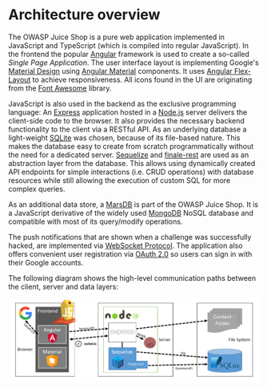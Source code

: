 # Architecture overview

The OWASP Juice Shop is a pure web application implemented in JavaScript
and TypeScript (which is compiled into regular JavaScript). In the
frontend the popular [Angular](https://angular.io/) framework is used to
create a so-called _Single Page Application_. The user interface layout
is implementing Google's [Material Design](https://material.io/) using
[Angular Material](https://material.angular.io/) components. It uses
[Angular Flex-Layout](https://github.com/angular/flex-layout) to achieve
responsiveness. All icons found in the UI are originating from the
[Font Awesome](https://fontawesome.com) library.

JavaScript is also used in the backend as the exclusive programming
language: An [Express](http://expressjs.com) application hosted in a
[Node.js](https://nodejs.org) server delivers the client-side code to
the browser. It also provides the necessary backend functionality to the
client via a RESTful API. As an underlying database a light-weight
[SQLite](https://www.sqlite.org) was chosen, because of its file-based
nature. This makes the database easy to create from scratch
programmatically without the need for a dedicated server.
[Sequelize](http://docs.sequelizejs.com) and
[finale-rest](https://www.npmjs.com/package/finale-rest) are used as an
abstraction layer from the database. This allows using dynamically
created API endpoints for simple interactions (i.e. CRUD operations)
with database resources while still allowing the execution of custom SQL 
for more complex queries.

As an additional data store, a [MarsDB](https://github.com/c58/marsdb) is
part of the OWASP Juice Shop. It is a JavaScript derivative of the 
widely used [MongoDB](https://www.mongodb.com) NoSQL database and 
compatible with most of its query/modify operations.

The push notifications that are shown when a challenge was successfully
hacked, are implemented via
[WebSocket Protocol](https://tools.ietf.org/html/rfc6455). The
application also offers convenient user registration via
[OAuth 2.0](https://oauth.net/2/) so users can sign in with their Google
accounts.

The following diagram shows the high-level communication paths between
the client, server and data layers:

![Architecture overview diagram](img/architecture-diagram.png)
